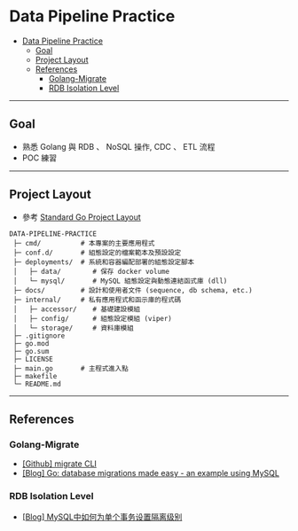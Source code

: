 # Data Pipeline Practice

- [Data Pipeline Practice](#data-pipeline-practice)
  - [Goal](#goal)
  - [Project Layout](#project-layout)
  - [References](#references)
    - [Golang-Migrate](#golang-migrate)
    - [RDB Isolation Level](#rdb-isolation-level)

---

## Goal

- 熟悉 Golang 與 RDB 、 NoSQL 操作, CDC 、 ETL 流程
- POC 練習

--- 

## Project Layout

- 參考 [Standard Go Project Layout](https://github.com/golang-standards/project-layout)

```
DATA-PIPELINE-PRACTICE
 ├─ cmd/          # 本專案的主要應用程式
 ├─ conf.d/       # 組態設定的檔案範本及預設設定
 ├─ deployments/  # 系統和容器編配部署的組態設定腳本
 │   ├─ data/        # 保存 docker volume
 │   └─ mysql/       # MySQL 組態設定與動態連結函式庫 (dll)
 ├─ docs/         # 設計和使用者文件 (sequence, db schema, etc.)
 ├─ internal/     # 私有應用程式和函示庫的程式碼
 │   ├─ accessor/    # 基礎建設模組
 │   ├─ config/      # 組態設定模組 (viper)
 │   └─ storage/     # 資料庫模組
 ├─ .gitignore    
 ├─ go.mod        
 ├─ go.sum        
 ├─ LICENSE       
 ├─ main.go       # 主程式進入點
 ├─ makefile      
 └─ README.md     
```

---

## References

### Golang-Migrate

- [[Github] migrate CLI](https://github.com/golang-migrate/migrate/tree/master/cmd/migrate)
- [[Blog] Go: database migrations made easy - an example using MySQL](https://www.linkedin.com/pulse/go-database-migrations-made-easy-example-using-mysql-tiago-melo/)

### RDB Isolation Level

 - [[Blog] MySQL中如何为单个事务设置隔离级别](https://www.jianshu.com/p/b324b368a210)
